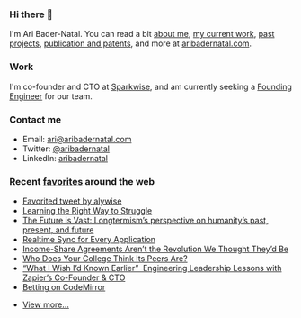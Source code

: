 ### Hi there 👋

I'm Ari Bader-Natal. You can read a bit [about me](https://aribadernatal.com), [my current work](https://aribadernatal.com/projects/Sparkwise/), [past projects](https://aribadernatal.com/projects/), [publication and patents](https://aribadernatal.com/publications), and more at [aribadernatal.com](https://aribadernatal.com).

### Work 

I'm co-founder and CTO at [Sparkwise](https://sparkwise.co), and am currently seeking a [Founding Engineer](https://sparkwise.notion.site/Build-the-Future-of-Learning-with-Us-9828f73e135d4676a4c02f1483886f0e) for our team.  

### Contact me

- Email: ari@aribadernatal.com
- Twitter: [@aribadernatal](https://twitter.com/aribadernatal)
- LinkedIn: [aribadernatal](https://linkedin.com/in/aribadernatal)

### Recent [favorites](https://favorites.aribadernatal.com) around the web

<!--START_SECTION:feed-->
* [Favorited tweet by alywise](https:&#x2F;&#x2F;favorites.aribadernatal.com&#x2F;twitter-favorites&#x2F;2022&#x2F;04&#x2F;favorited-tweet-by-alywise&#x2F;)
* [Learning the Right Way to Struggle](https:&#x2F;&#x2F;favorites.aribadernatal.com&#x2F;pocket-favorites&#x2F;2022&#x2F;04&#x2F;learning-the-right-way-to-struggle&#x2F;)
* [The Future is Vast: Longtermism’s perspective on humanity’s past, present, and future](https:&#x2F;&#x2F;favorites.aribadernatal.com&#x2F;pocket-favorites&#x2F;2022&#x2F;04&#x2F;the-future-is-vast-longtermisms-perspective-on-humanitys-past-present-and-future&#x2F;)
* [Realtime Sync for Every Application](https:&#x2F;&#x2F;favorites.aribadernatal.com&#x2F;pocket-favorites&#x2F;2022&#x2F;04&#x2F;realtime-sync-for-every-application&#x2F;)
* [Income-Share Agreements Aren’t the Revolution We Thought They’d Be](https:&#x2F;&#x2F;favorites.aribadernatal.com&#x2F;pocket-favorites&#x2F;2022&#x2F;04&#x2F;income-share-agreements-arent-the-revolution-we-thought-theyd-be&#x2F;)
* [Who Does Your College Think Its Peers Are?](https:&#x2F;&#x2F;favorites.aribadernatal.com&#x2F;pocket-favorites&#x2F;2022&#x2F;04&#x2F;who-does-your-college-think-its-peers-are&#x2F;)
* [“What I Wish I’d Known Earlier”  Engineering Leadership Lessons with Zapier’s Co-Founder &amp; CTO](https:&#x2F;&#x2F;favorites.aribadernatal.com&#x2F;pocket-favorites&#x2F;2022&#x2F;04&#x2F;what-i-wish-id-known-earlier-engineering-leadership-lessons-with-zapiers-co-founder-cto&#x2F;)
* [Betting on CodeMirror](https:&#x2F;&#x2F;favorites.aribadernatal.com&#x2F;pocket-favorites&#x2F;2022&#x2F;04&#x2F;betting-on-codemirror&#x2F;)
<!--END_SECTION:feed-->
* [View more...](https://favorites.aribadernatal.com)
